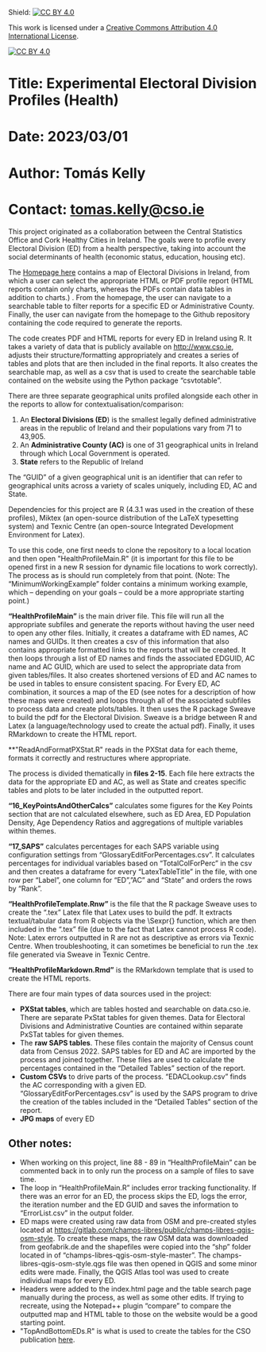 Shield: [![CC BY 4.0][cc-by-shield]][cc-by]

This work is licensed under a
[Creative Commons Attribution 4.0 International License][cc-by].

[![CC BY 4.0][cc-by-image]][cc-by]

[cc-by]: http://creativecommons.org/licenses/by/4.0/
[cc-by-image]: https://i.creativecommons.org/l/by/4.0/88x31.png
[cc-by-shield]: https://img.shields.io/badge/License-CC%20BY%204.0-lightgrey.svg

# Title: Experimental Electoral Division Profiles (Health)
# Date: 2023/03/01
# Author: Tomás Kelly
# Contact: tomas.kelly@cso.ie

This project originated as a collaboration between the Central Statistics Office and Cork Healthy Cities in Ireland. The goals were to profile every Electoral Division (ED) from a health perspective, taking into account the social determinants of health (economic status, education, housing etc). 

The <a href="https://www.edprofiles.cso.ie/2022/health">Homepage here</a> contains a map of Electoral Divisions in Ireland, from which a user can select the appropriate HTML or PDF profile report (HTML reports contain only charts, whereas the PDFs contain data tables in addition to charts.) . From the homepage, the user can navigate to a searchable table to filter reports for a specific ED or Administrative County. Finally, the user can navigate from the homepage to the Github repository containing the code required to generate the reports. 

The code creates PDF and HTML reports for every ED in Ireland using R. It takes a variety of data that is publicly available on http://www.cso.ie, adjusts their structure/formatting appropriately and creates a series of tables and plots that are then included in the final reports. It also creates the searchable map, as well as a csv that is used to create the searchable table contained on the website using the Python package “csvtotable”. 

There are three separate geographical units profiled alongside each other in the reports to allow for contextualisation/comparison:
1. An **Electoral Divisions (ED**) is the smallest legally defined administrative areas in the republic of Ireland and their populations vary from 71 to 43,905.
2. An **Administrative County (AC)** is one of 31 geographical units in Ireland through which Local Government is operated. 
3. **State** refers to the Republic of Ireland

The “GUID” of a given geographical unit is an identifier that can refer to geographical units across a variety of scales uniquely, including ED, AC and State. 

Dependencies for this project are R (4.3.1 was used in the creation of these profiles), Miktex (an open-source distribution of the LaTeX typesetting system) and Texnic Centre (an open-source Integrated Development Environment  for Latex). 

To use this code, one first needs to clone the repository to a local location and then open "HealthProfileMain.R" (it is important for this file to be opened first in a new R session for dynamic file locations to work correctly). The process as is should run completely from that point. (Note: The “MinimumWorkingExample” folder contains a minimum working example, which – depending on your goals – could be a more appropriate starting point.)

**“HealthProfileMain”** is the main driver file. This file will run all the appropriate subfiles and generate the reports without having the user need to open any other files. Initially, it creates a dataframe with ED names, AC names and GUIDs. It then creates a csv of this information that also contains appropriate formatted links to the reports that will be created. It then loops through a list of ED names and finds the associated EDGUID, AC name and AC GUID, which are used to select the appropriate data from given tables/files. It also creates shortened versions of ED and AC names to be used in tables to ensure consistent spacing. For Every ED, AC combination, it sources a map of the ED (see notes for a description of how these maps were created) and loops through all of the associated subfiles to process data and create plots/tables. It then uses the R package Sweave to build the pdf for the Electoral Division. Sweave is a bridge between R and Latex (a language/technology used to create the actual pdf). Finally, it uses RMarkdown to create the HTML report.

**"ReadAndFormatPXStat.R" reads in the PXStat data for each theme, formats it correctly and restructures where appropriate.

The process is divided thematically in **files 2-15**. Each file here extracts the data for the appropriate ED and AC, as well as State and creates specific tables and plots to  be later included in the outputted report. 

**“16_KeyPointsAndOtherCalcs”** calculates some figures for the Key Points section that are not calculated elsewhere, such as ED Area, ED Population Density, Age Dependency Ratios and aggregations of multiple variables within themes.

**“17_SAPS”** calculates percentages for each SAPS variable using configuration settings from “GlossaryEditForPercentages.csv”. It calculates percentages for individual variables based on “TotalColForPerc” in the csv and then creates a dataframe for every “LatexTableTitle” in the file, with one row per “Label”, one column for “ED”,”AC” and “State” and orders the rows by “Rank”.

**“HealthProfileTemplate.Rnw”** is the file that the R package Sweave uses to create the “.tex” Latex file that Latex uses to build the pdf. It extracts textual/tabular data from R objects via the \Sexpr{} function, which are then included in the “.tex” file (due to the fact that Latex cannot process R code). Note: Latex errors outputted in R are not as descriptive as errors via Texnic Centre. When troubleshooting, it can sometimes be beneficial to run the .tex file generated via Sweave in Texnic Centre.

**“HealthProfileMarkdown.Rmd”** is the RMarkdown template that is used to create the HTML reports.

There are four main types of data sources used in the project:
* **PXStat tables**, which are tables hosted and searchable on data.cso.ie. There are separate PxStat tables for given themes. Data for Electoral Divisions and Administrative Counties are contained within separate PxSTat tables for given themes. 
* The **raw SAPS tables**. These files contain the majority of Census count data from Census 2022. SAPS tables for ED and AC are imported by the process and joined together. These files are used to calculate the percentages contained in the “Detailed Tables” section of the report.
* **Custom CSVs** to drive parts of the process. “EDACLookup.csv” finds the AC corresponding with a given ED. “GlossaryEditForPercentages.csv” is used by the SAPS program to drive the creation of the tables included in the “Detailed Tables” section of the report.
* **JPG maps** of every ED

## Other notes:
* When working on this project, line 88 - 89  in “HealthProfileMain” can be commented back in to only run the process on a sample of files to save time. 
* The loop in “HealthProfileMain.R” includes error tracking functionality. If there was an error for an ED, the process skips the ED,  logs the error, the iteration number and the ED GUID and saves the information to “ErrorList.csv” in the output folder.
* ED maps were created using raw data from OSM and pre-created styles located at https://gitlab.com/champs-libres/public/champs-libres-qgis-osm-style. To create these maps, the raw OSM data was downloaded from geofabrik.de and the shapefiles were copied into the “shp” folder located in of “champs-libres-qgis-osm-style-master”. The champs-libres-qgis-osm-style.qgs file was then opened in QGIS and some minor edits were made. Finally, the QGIS Atlas tool was used to create individual maps for every ED.
* Headers were added to the index.html page and the table search page manually during the process, as well as some other edits. If trying to recreate, using the Notepad++ plugin “compare” to compare the outputted map and HTML table to those on the website would be a good starting point. 
* "TopAndBottomEDs.R" is what is used to create the tables for the CSO publication <a href="https://www.edprofiles.cso.ie/2022/health">here</a>.